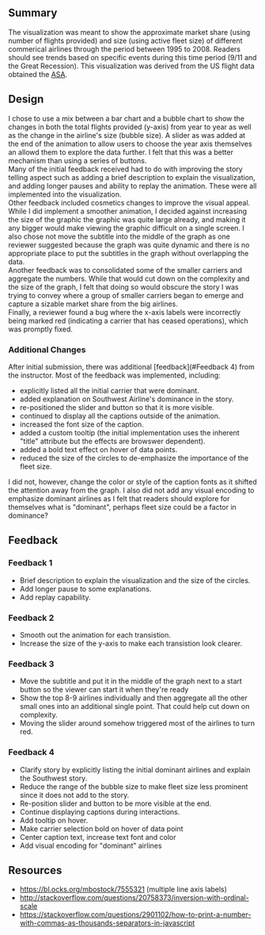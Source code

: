 ## Summary
The visualization was meant to show the approximate market share (using number of flights provided) and size (using active fleet size) of different commerical airlines through the period between 1995 to 2008. Readers should see trends based on specific events during this time period (9/11 and the Great Recession).
This visualization was derived from the US flight data obtained the [ASA](http://stat-computing.org/dataexpo/2009/the-data.html).

## Design
I chose to use a mix between a bar chart and a bubble chart to show the changes in both the total flights provided (y-axis) from year to year as well as the change in the airline's size (bubble size). A slider as was added at the end of the animation to allow users to choose the year axis themselves an allowd them to explore the data further. I felt that this was a better mechanism than using a series of buttons.  
Many of the initial feedback received had to do with improving the story telling aspect such as adding a brief description to explain the visualization, and adding longer pauses and ability to replay the animation.  These were all implemented into the visualization.  
Other feedback included cosmetics changes to improve the visual appeal.  While I did implement a smoother animation, I decided against increasing the size of the graphic the graphic was quite large already, and making it any bigger would make viewing the graphic difficult on a single screen. I also chose not move the subtitle into the middle of the graph as one reviewer suggested because the graph was quite dynamic and there is no appropriate place to put the subtitles in the graph without overlapping the data.  
Another feedback was to consolidated some of the smaller carriers and aggregate the numbers.  While that would cut down on the complexity and the size of the graph, I felt that doing so would obscure the story I was trying to convey where a group of smaller carriers began to emerge and capture a sizable market share from the big airlines.  
Finally, a reviewer found a bug where the x-axis labels were incorrectly being marked red (indicating a carrier that has ceased operations), which was promptly fixed.

### Additional Changes
After initial submission, there was additional [feedback](#Feedback 4) from the instructor.  Most of the feedback was implemented, including:

* explicitly listed all the initial carrier that were dominant.
* added explanation on Southwest Airline's dominance in the story.
* re-positioned the slider and button so that it is more visible.
* continued to display all the captions outside of the animation.
* increased the font size of the caption.
* added a custom tooltip (the initial implementation uses the inherent "title" attribute but the effects are browswer dependent).
* added a bold text effect on hover of data points.
* reduced the size of the circles to de-emphasize the importance of the fleet size.

I did not, however, change the color or style of the caption fonts as it shifted the attention away from the graph.  I also did not add any visual encoding to emphasize dominant airlines as I felt that readers should explore for themselves what is "dominant", perhaps fleet size could be a factor in dominance?

## Feedback
### Feedback 1

* Brief description to explain the visualization and the size of the circles.
* Add longer pause to some explanations.
* Add replay capability.

### Feedback 2
* Smooth out the animation for each transistion.
* Increase the size of the y-axis to make each transistion look clearer.

### Feedback 3
* Move the subtitle and put it in the middle of the graph next to a start button so the viewer can start it when they're ready
* Show the top 8-9 airlines individually and then aggregate all the other small ones into an additional single point. That could help cut down on complexity.
* Moving the slider around somehow triggered most of the airlines to turn red.

### Feedback 4
* Clarify story by explicitly listing the initial dominant airlines and explain the Southwest story.
* Reduce the range of the bubble size to make fleet size less prominent since it does not add to the story.
* Re-position slider and button to be more visible at the end.
* Continue displaying captions during interactions.
* Add tooltip on hover.
* Make carrier selection bold on hover of data point
* Center caption text, increase text font and color
* Add visual encoding for "dominant" airlines

## Resources

* https://bl.ocks.org/mbostock/7555321 (multiple line axis labels)
* http://stackoverflow.com/questions/20758373/inversion-with-ordinal-scale
* https://stackoverflow.com/questions/2901102/how-to-print-a-number-with-commas-as-thousands-separators-in-javascript
